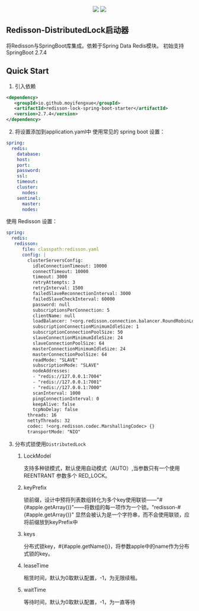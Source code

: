 <div align="center">
    <a href="https://moyifeng.blog.csdn.net/"> <img src="https://badgen.net/badge/MYF/莫逸风BLOG/4ab8a1?icon=rss"></a>
    <a href="https://gitee.com/zhangguangxiang"> <img src="https://badgen.net/badge/MYF/莫逸风Gitee/4ab8a1?icon=git"></a>
</div>

## Redisson-DistributedLock启动器

将Redisson与SpringBoot库集成。依赖于Spring Data Redis模块。
初始支持SpringBoot 2.7.4

## Quick Start
1. 引入依赖
```xml
<dependency>
   <groupId>io.github.moyifengxue</groupId>
   <artifactId>redisson-lock-spring-boot-starter</artifactId>
   <version>2.7.4</version>
</dependency>
```
2. 将设置添加到application.yaml中
使用常见的 spring boot 设置：
```yaml
spring:
  redis:
    database: 
    host:
    port:
    password:
    ssl: 
    timeout:
    cluster:
      nodes:
    sentinel:
      master:
      nodes:
```
使用 Redisson 设置：
```yaml
spring:
  redis:
   redisson: 
      file: classpath:redisson.yaml
      config: |
        clusterServersConfig:
          idleConnectionTimeout: 10000
          connectTimeout: 10000
          timeout: 3000
          retryAttempts: 3
          retryInterval: 1500
          failedSlaveReconnectionInterval: 3000
          failedSlaveCheckInterval: 60000
          password: null
          subscriptionsPerConnection: 5
          clientName: null
          loadBalancer: !<org.redisson.connection.balancer.RoundRobinLoadBalancer> {}
          subscriptionConnectionMinimumIdleSize: 1
          subscriptionConnectionPoolSize: 50
          slaveConnectionMinimumIdleSize: 24
          slaveConnectionPoolSize: 64
          masterConnectionMinimumIdleSize: 24
          masterConnectionPoolSize: 64
          readMode: "SLAVE"
          subscriptionMode: "SLAVE"
          nodeAddresses:
          - "redis://127.0.0.1:7004"
          - "redis://127.0.0.1:7001"
          - "redis://127.0.0.1:7000"
          scanInterval: 1000
          pingConnectionInterval: 0
          keepAlive: false
          tcpNoDelay: false
        threads: 16
        nettyThreads: 32
        codec: !<org.redisson.codec.MarshallingCodec> {}
        transportMode: "NIO"
```
3. 分布式锁使用`DistributedLock`
   1. LockModel 
      
      支持多种锁模式，默认使用自动模式（AUTO）,当参数只有一个使用 REENTRANT 参数多个 RED_LOCK。
   2. keyPrefix
   
      锁前缀，设计中预将列表数组转化为多个key使用联锁——"#{#apple.getArray()}"——将数组的每一项作为一个锁。"redisson-#{#apple.getArray()}" 显然会被认为是一个字符串，而不会使用联锁，应将前缀放到keyPrefix中
   3. keys
   
      分布式锁key，#{#apple.getName()}，将参数apple中的name作为分布式锁的key。
   4. leaseTime

      租赁时间，默认为0取默认配置，-1，为无限续租。
   5. waitTime

      等待时间，默认为0取默认配置，-1，为一直等待